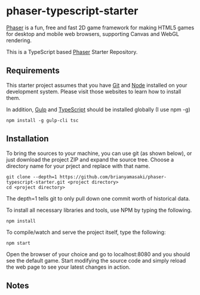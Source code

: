 # phaser-typescript-starter
[Phaser](http://phaser.io) is a fun, free and fast 2D game framework for making HTML5 games for desktop and mobile web browsers, supporting Canvas and WebGL rendering.

This is a TypeScript based [Phaser](http://phaser.io) Starter Repository. 

## Requirements
This starter project assumes that you have [Git](http://git-scm.org) and
[Node](https://nodejs.org/) installed on your development system. Please visit those websites to learn how to install them.

In addition, [Gulp](gulpjs.com) and [TypeScript](http://www.typescriptlang.org/) should be installed globally (I use npm -g)

    npm install -g gulp-cli tsc

## Installation

To bring the sources to your machine, you can use git (as shown below), or just download the project ZIP and expand the source tree. Choose a directory name for your prject and replace <project directory> with that name.

    git clone --depth=1 https://github.com/brianyamasaki/phaser-typescript-starter.git <project directory>
    cd <project directory>

The depth=1 tells git to only pull down one commit worth of historical data.

To install all necessary libraries and tools, use NPM by typing the following.

    npm install

To compile/watch and serve the project itself, type the following:

    npm start

Open the browser of your choice and go to localhost:8080 and you should see the default game.
Start modifying the source code and simply reload the web page to see your latest changes in action. 

## Notes

